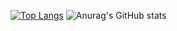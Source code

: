 [![Top Langs](https://github-readme-stats.vercel.app/api/top-langs/?username=KeLorand&count_private=true)](https://github.com/anuraghazra/github-readme-stats)
![Anurag's GitHub stats](https://github-readme-stats.vercel.app/api?username=KeLorand&show_icons=true&theme=synthwave&count_private=true)
